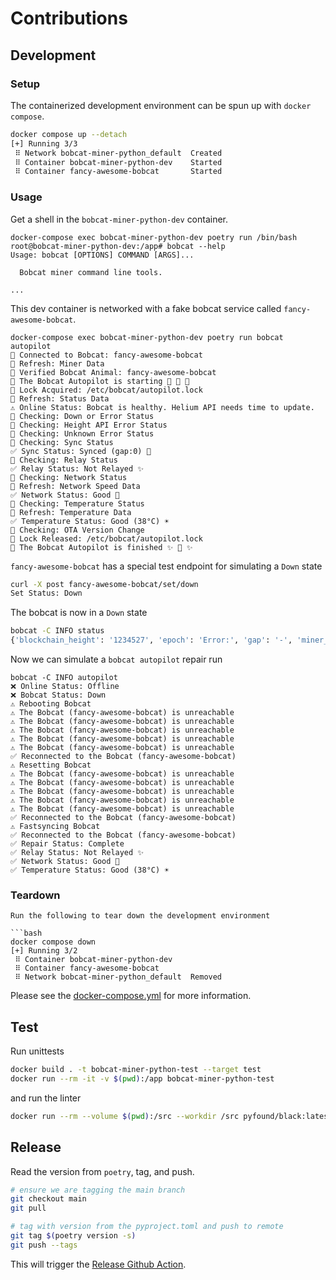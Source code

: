 # Contributions

## Development

### Setup

The containerized development environment can be spun up with `docker compose`.

```bash
docker compose up --detach
[+] Running 3/3
 ⠿ Network bobcat-miner-python_default  Created
 ⠿ Container bobcat-miner-python-dev    Started
 ⠿ Container fancy-awesome-bobcat       Started 
```

### Usage

Get a shell in the `bobcat-miner-python-dev` container.

```
docker-compose exec bobcat-miner-python-dev poetry run /bin/bash
root@bobcat-miner-python-dev:/app# bobcat --help
Usage: bobcat [OPTIONS] COMMAND [ARGS]...

  Bobcat miner command line tools.

...
```

This dev container is networked with a fake bobcat service called `fancy-awesome-bobcat`.

```
docker-compose exec bobcat-miner-python-dev poetry run bobcat autopilot
🐛 Connected to Bobcat: fancy-awesome-bobcat
🐛 Refresh: Miner Data
🐛 Verified Bobcat Animal: fancy-awesome-bobcat
🐛 The Bobcat Autopilot is starting 🚀 🚀 🚀
🐛 Lock Acquired: /etc/bobcat/autopilot.lock
🐛 Refresh: Status Data
⚠️ Online Status: Bobcat is healthy. Helium API needs time to update.
🐛 Checking: Down or Error Status
🐛 Checking: Height API Error Status
🐛 Checking: Unknown Error Status
🐛 Checking: Sync Status
✅ Sync Status: Synced (gap:0) 💫
🐛 Checking: Relay Status
✅ Relay Status: Not Relayed ✨
🐛 Checking: Network Status
🐛 Refresh: Network Speed Data
✅ Network Status: Good 📶
🐛 Checking: Temperature Status
🐛 Refresh: Temperature Data
✅ Temperature Status: Good (38°C) ☀️
🐛 Checking: OTA Version Change
🐛 Lock Released: /etc/bobcat/autopilot.lock
🐛 The Bobcat Autopilot is finished ✨ 🍰 ✨
```

`fancy-awesome-bobcat` has a special test endpoint for simulating a `Down` state

```bash
curl -X post fancy-awesome-bobcat/set/down
Set Status: Down
```

The bobcat is now in a `Down` state

```bash
bobcat -C INFO status
{'blockchain_height': '1234527', 'epoch': 'Error:', 'gap': '-', 'miner_height': 'command', 'status': 'Down'}
```

Now we can simulate a `bobcat autopilot` repair run

```
bobcat -C INFO autopilot
❌ Online Status: Offline
❌ Bobcat Status: Down
⚠️ Rebooting Bobcat
⚠️ The Bobcat (fancy-awesome-bobcat) is unreachable
⚠️ The Bobcat (fancy-awesome-bobcat) is unreachable
⚠️ The Bobcat (fancy-awesome-bobcat) is unreachable
⚠️ The Bobcat (fancy-awesome-bobcat) is unreachable
⚠️ The Bobcat (fancy-awesome-bobcat) is unreachable
✅ Reconnected to the Bobcat (fancy-awesome-bobcat)
⚠️ Resetting Bobcat
⚠️ The Bobcat (fancy-awesome-bobcat) is unreachable
⚠️ The Bobcat (fancy-awesome-bobcat) is unreachable
⚠️ The Bobcat (fancy-awesome-bobcat) is unreachable
⚠️ The Bobcat (fancy-awesome-bobcat) is unreachable
⚠️ The Bobcat (fancy-awesome-bobcat) is unreachable
✅ Reconnected to the Bobcat (fancy-awesome-bobcat)
⚠️ Fastsyncing Bobcat
✅ Reconnected to the Bobcat (fancy-awesome-bobcat)
✅ Repair Status: Complete
✅ Relay Status: Not Relayed ✨
✅ Network Status: Good 📶
✅ Temperature Status: Good (38°C) ☀️
```

### Teardown

```
Run the following to tear down the development environment

```bash
docker compose down
[+] Running 3/2
 ⠿ Container bobcat-miner-python-dev
 ⠿ Container fancy-awesome-bobcat
 ⠿ Network bobcat-miner-python_default  Removed 
```

Please see the [docker-compose.yml](https://github.com/aidanmelen/bobcat-miner-python/blob/main/docker-compose.yml) for more information.

## Test

Run unittests

```bash
docker build . -t bobcat-miner-python-test --target test
docker run --rm -it -v $(pwd):/app bobcat-miner-python-test
```

and run the linter

```bash
docker run --rm --volume $(pwd):/src --workdir /src pyfound/black:latest_release black --line-length 100 .
```

## Release

Read the version from `poetry`, tag, and push.

```bash
# ensure we are tagging the main branch
git checkout main
git pull

# tag with version from the pyproject.toml and push to remote
git tag $(poetry version -s)
git push --tags
```

This will trigger the [Release Github Action](https://github.com/aidanmelen/bobcat-miner-python/actions/workflows/release.yaml).